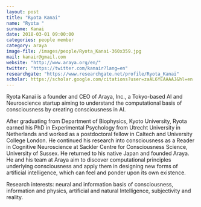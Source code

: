 ```yaml
---
layout: post
title: "Ryota Kanai"
name: "Ryota "
surname: Kanai
date: 2018-03-01 09:00:00
categories: people member
category: araya
image-file: /images/people/Ryota_Kanai-360x359.jpg
mail: kanair@gmail.com
website: "http://www.araya.org/en/"
twitter: "https://twitter.com/kanair?lang=en"
researchgate: "https://www.researchgate.net/profile/Ryota_Kanai"
scholar: https://scholar.google.com/citations?user=zaAL6YEAAAAJ&hl=en
---
```

Ryota Kanai is a founder and CEO of Araya, Inc., a Tokyo-based AI and Neuroscience startup aiming to understand the computational basis of consciousness by creating consciousness in AI.

After graduating from Department of Biophysics, Kyoto University, Ryota earned his PhD in Experimental Psychology from Utrecht University in Netherlands and worked as a postdoctoral fellow in Caltech and University College London. He continued his research into consciousness as a Reader in Cognitive Neuroscience at Sackler Centre for Consciousness Science, University of Sussex. He returned to his native Japan and founded Araya. He and his team at Araya aim to discover computational principles underlying consciousness and apply them in designing new forms of artificial intelligence, which can feel and ponder upon its own existence.

Research interests: neural and information basis of consciousness, information and physics, artificial and natural Intelligence, subjectivity and reality.
